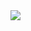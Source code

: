 <img widht=100% src="https://capsule-render.vercel.app/api?type=waving&color=ff91a4&height=120&section=header"/>
